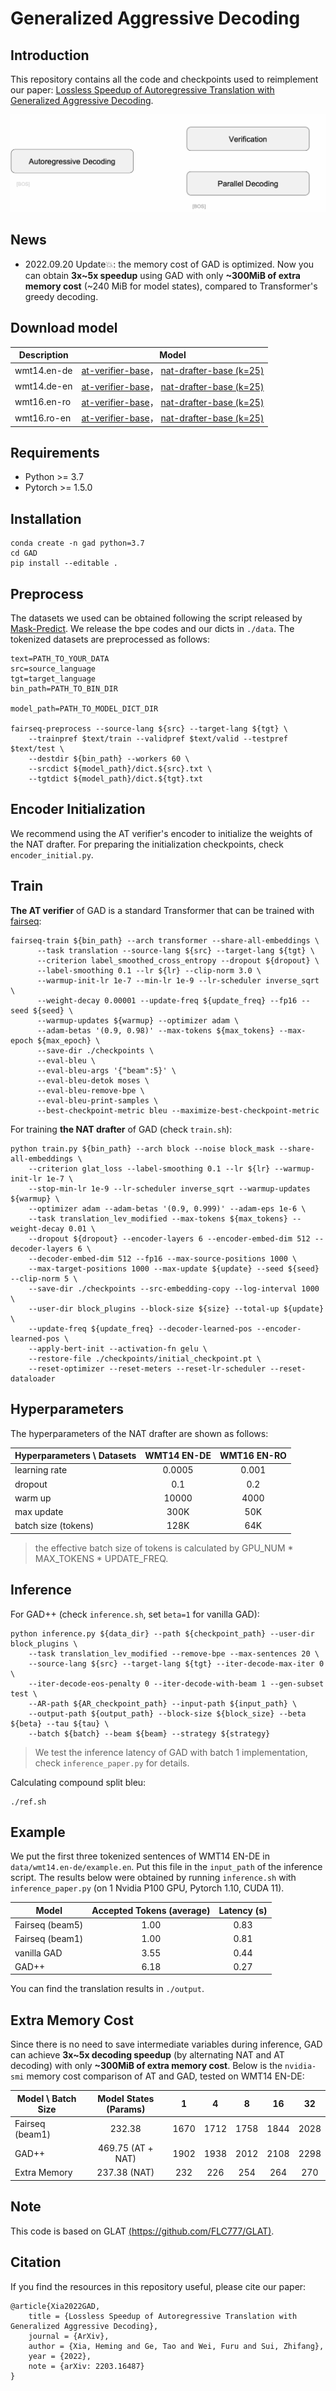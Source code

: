 # Generalized Aggressive Decoding

## Introduction

This repository contains all the code and checkpoints used to reimplement our paper: [Lossless Speedup of Autoregressive Translation with Generalized Aggressive Decoding](https://arxiv.org/pdf/2203.16487.pdf).

![GAD](./GAD.gif)

## News

- 2022.09.20 Update💥:  the memory cost of GAD is optimized. Now you can obtain **3x~5x speedup** using GAD with only **~300MiB of extra memory cost** (~240 MiB for model states), compared to Transformer's greedy decoding.

## Download model

| Description | Model                                                        |
| ----------- | ------------------------------------------------------------ |
| wmt14.en-de | [at-verifier-base](https://drive.google.com/file/d/1L9z0Y5rked_tYn7Fllh-0VsRdgBHN1Mp/view?usp=sharing)， [nat-drafter-base (k=25)](https://drive.google.com/file/d/1fPYt1QGgIrNfk78XvGnrx_TeDRYePr2e/view?usp=sharing) |
| wmt14.de-en | [at-verifier-base](https://drive.google.com/file/d/1h5EdTEt2PMqvAqCq2G5bRhCeWk8LzwoG/view?usp=sharing)， [nat-drafter-base (k=25)](https://drive.google.com/file/d/1IEX2K65rgv5SUHWxiowXYaS--Zqr3GvT/view?usp=sharing) |
| wmt16.en-ro | [at-verifier-base](https://drive.google.com/file/d/1WocmZ9iw_OokYZY_BtzNAjGsgRXB-Aft/view?usp=sharing)， [nat-drafter-base (k=25)](https://drive.google.com/file/d/1V_WbPRbgmIy-4oZDkws9mdFSw8n8KOGm/view?usp=sharing) |
| wmt16.ro-en | [at-verifier-base](https://drive.google.com/file/d/1LWHC56HvTtvs58EMwoYMT6jKByuMW1dB/view?usp=sharing)， [nat-drafter-base (k=25)](https://drive.google.com/file/d/1P21nU3u4WdJueEl4nqAY-cwUKAvzPu8A/view?usp=sharing) |

## Requirements

- Python >= 3.7
- Pytorch >= 1.5.0

## Installation

```
conda create -n gad python=3.7
cd GAD
pip install --editable .
```

## Preprocess

The datasets we used can be obtained following the script released by [Mask-Predict](https://github.com/facebookresearch/Mask-Predict/blob/main/get_data.sh). We release the bpe codes and our dicts in `./data`.  The tokenized datasets are preprocessed as follows:

```
text=PATH_TO_YOUR_DATA
src=source_language
tgt=target_language
bin_path=PATH_TO_BIN_DIR

model_path=PATH_TO_MODEL_DICT_DIR

fairseq-preprocess --source-lang ${src} --target-lang ${tgt} \
    --trainpref $text/train --validpref $text/valid --testpref $text/test \
    --destdir ${bin_path} --workers 60 \
    --srcdict ${model_path}/dict.${src}.txt \
    --tgtdict ${model_path}/dict.${tgt}.txt
```

## Encoder Initialization

We recommend using the AT verifier's encoder to initialize the weights of the NAT drafter. For preparing the initialization checkpoints, check `encoder_initial.py`.

## Train

**The AT verifier** of GAD is a standard Transformer that can be trained with [fairseq](https://github.com/facebookresearch/fairseq/tree/main/examples/translation):

```
fairseq-train ${bin_path} --arch transformer --share-all-embeddings \
      --task translation --source-lang ${src} --target-lang ${tgt} \
      --criterion label_smoothed_cross_entropy --dropout ${dropout} \
      --label-smoothing 0.1 --lr ${lr} --clip-norm 3.0 \
      --warmup-init-lr 1e-7 --min-lr 1e-9 --lr-scheduler inverse_sqrt \
      --weight-decay 0.00001 --update-freq ${update_freq} --fp16 --seed ${seed} \
      --warmup-updates ${warmup} --optimizer adam \
      --adam-betas '(0.9, 0.98)' --max-tokens ${max_tokens} --max-epoch ${max_epoch} \
      --save-dir ./checkpoints \
      --eval-bleu \
      --eval-bleu-args '{"beam":5}' \
      --eval-bleu-detok moses \
      --eval-bleu-remove-bpe \
      --eval-bleu-print-samples \
      --best-checkpoint-metric bleu --maximize-best-checkpoint-metric
```

For training **the NAT drafter** of GAD (check `train.sh`):

```
python train.py ${bin_path} --arch block --noise block_mask --share-all-embeddings \
    --criterion glat_loss --label-smoothing 0.1 --lr ${lr} --warmup-init-lr 1e-7 \
    --stop-min-lr 1e-9 --lr-scheduler inverse_sqrt --warmup-updates ${warmup} \
    --optimizer adam --adam-betas '(0.9, 0.999)' --adam-eps 1e-6 \
    --task translation_lev_modified --max-tokens ${max_tokens} --weight-decay 0.01 \
    --dropout ${dropout} --encoder-layers 6 --encoder-embed-dim 512 --decoder-layers 6 \
    --decoder-embed-dim 512 --fp16 --max-source-positions 1000 \
    --max-target-positions 1000 --max-update ${update} --seed ${seed} --clip-norm 5 \
    --save-dir ./checkpoints --src-embedding-copy --log-interval 1000 \
    --user-dir block_plugins --block-size ${size} --total-up ${update} \
    --update-freq ${update_freq} --decoder-learned-pos --encoder-learned-pos \
    --apply-bert-init --activation-fn gelu \
    --restore-file ./checkpoints/initial_checkpoint.pt \
    --reset-optimizer --reset-meters --reset-lr-scheduler --reset-dataloader
```

## Hyperparameters

The hyperparameters of the NAT drafter are shown as follows:

| Hyperparameters \ Datasets | WMT14 EN-DE | WMT16 EN-RO |
| -------------------------- | :---------: | :---------: |
| learning rate              |   0.0005    |    0.001    |
| dropout                    |     0.1     |     0.2     |
| warm up                    |    10000    |    4000     |
| max update                 |    300K     |     50K     |
| batch size (tokens)        |    128K     |     64K     |

> the effective batch size of tokens is calculated by GPU_NUM * MAX_TOKENS * UPDATE_FREQ.

## Inference

For GAD++   (check `inference.sh`, set `beta=1` for vanilla GAD):

```
python inference.py ${data_dir} --path ${checkpoint_path} --user-dir block_plugins \
    --task translation_lev_modified --remove-bpe --max-sentences 20 \
    --source-lang ${src} --target-lang ${tgt} --iter-decode-max-iter 0 \
    --iter-decode-eos-penalty 0 --iter-decode-with-beam 1 --gen-subset test \
    --AR-path ${AR_checkpoint_path} --input-path ${input_path} \
    --output-path ${output_path} --block-size ${block_size} --beta ${beta} --tau ${tau} \
    --batch ${batch} --beam ${beam} --strategy ${strategy}
```

> We test the inference latency of GAD with batch 1 implementation, check `inference_paper.py` for details.
>

Calculating compound split bleu:

```
./ref.sh
```

## Example

We put the first three tokenized sentences of WMT14 EN-DE in `data/wmt14.en-de/example.en`. Put this file in the `input_path` of the inference script. The results below were obtained by running  `inference.sh` with  `inference_paper.py` (on 1 Nvidia P100 GPU, Pytorch 1.10, CUDA 11).

| Model           | Accepted Tokens (average) | Latency (s) |
| --------------- | :-----------------------: | :---------: |
| Fairseq (beam5) |           1.00            |    0.83     |
| Fairseq (beam1) |           1.00            |    0.81     |
| vanilla GAD     |           3.55            |    0.44     |
| GAD++           |           6.18            |    0.27     |

You can find the translation results in `./output`.

## Extra Memory Cost

Since there is no need to save intermediate variables during inference, GAD can achieve **3x~5x decoding speedup** (by alternating NAT and AT decoding) with only **~300MiB of extra memory cost**. Below is the `nvidia-smi` memory cost comparison of AT and GAD, tested on WMT14 EN-DE:

| Model \ Batch Size | Model States (Params) |  1   |  4   |  8   |  16  |  32  |
| ------------------ | :-------------------: | :--: | :--: | :--: | :--: | :--: |
| Fairseq (beam1)    |        232.38         | 1670 | 1712 | 1758 | 1844 | 2028 |
| GAD++              |   469.75 (AT + NAT)   | 1902 | 1938 | 2012 | 2108 | 2298 |
| Extra Memory       |     237.38 (NAT)      | 232  | 226  | 254  | 264  | 270  |

## Note

This code is based on GLAT [(https://github.com/FLC777/GLAT)](https://github.com/FLC777/GLAT). 

## Citation

If you find the resources in this repository useful, please cite our paper:

```
@article{Xia2022GAD,
	title = {Lossless Speedup of Autoregressive Translation with Generalized Aggressive Decoding},
	journal = {ArXiv},
	author = {Xia, Heming and Ge, Tao and Wei, Furu and Sui, Zhifang},
	year = {2022},
	note = {arXiv: 2203.16487}
}
```

